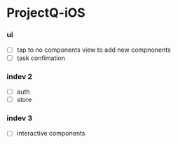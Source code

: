 # ProjectQ-iOS

### ui 
- [ ] tap to no components view to add new compnonents 
- [ ] task confimation 

### indev 2
- [ ] auth 
- [ ] store  

### indev 3
- [ ] interactive components
